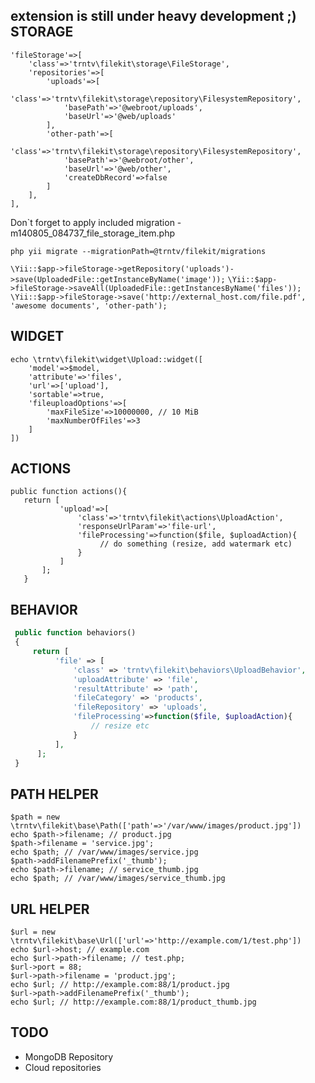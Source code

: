 extension is still under heavy development ;)
STORAGE
-------
```
'fileStorage'=>[
    'class'=>'trntv\filekit\storage\FileStorage',
    'repositories'=>[
        'uploads'=>[
            'class'=>'trntv\filekit\storage\repository\FilesystemRepository',
            'basePath'=>'@webroot/uploads',
            'baseUrl'=>'@web/uploads'
        ],
        'other-path'=>[
            'class'=>'trntv\filekit\storage\repository\FilesystemRepository',
            'basePath'=>'@webroot/other',
            'baseUrl'=>'@web/other',
            'createDbRecord'=>false
        ]
    ],
],
```
Don`t forget to apply included migration - m140805_084737_file_storage_item.php
```
php yii migrate --migrationPath=@trntv/filekit/migrations
```

`` \Yii::$app->fileStorage->getRepository('uploads')->save(UploadedFile::getInstanceByName('image')); ``
`` \Yii::$app->fileStorage->saveAll(UploadedFile::getInstancesByName('files')); ``
`` \Yii::$app->fileStorage->save('http://external_host.com/file.pdf', 'awesome documents', 'other-path'); ``

WIDGET
------
```
echo \trntv\filekit\widget\Upload::widget([
    'model'=>$model,
    'attribute'=>'files',
    'url'=>['upload'],
    'sortable'=>true,
    'fileuploadOptions'=>[
        'maxFileSize'=>10000000, // 10 MiB
        'maxNumberOfFiles'=>3
    ]
])
```
ACTIONS
-------
```
public function actions(){
   return [
           'upload'=>[
               'class'=>'trntv\filekit\actions\UploadAction',
               'responseUrlParam'=>'file-url',
               'fileProcessing'=>function($file, $uploadAction){
                    // do something (resize, add watermark etc)
               }
           ]
       ];
   }
```
BEHAVIOR
--------
```php
 public function behaviors()
 {
     return [
          'file' => [
              'class' => 'trntv\filekit\behaviors\UploadBehavior',
              'uploadAttribute' => 'file',
              'resultAttribute' => 'path',
              'fileCategory' => 'products',
              'fileRepository' => 'uploads',
              'fileProcessing'=>function($file, $uploadAction){
                  // resize etc
              }
          ],
      ];
 }
```
PATH HELPER
-----------
```
$path = new \trntv\filekit\base\Path(['path'=>'/var/www/images/product.jpg'])
echo $path->filename; // product.jpg
$path->filename = 'service.jpg';
echo $path; // /var/www/images/service.jpg
$path->addFilenamePrefix('_thumb');
echo $path->filename; // service_thumb.jpg
echo $path; // /var/www/images/service_thumb.jpg
```
URL HELPER
-----------
```
$url = new \trntv\filekit\base\Url(['url'=>'http://example.com/1/test.php'])
echo $url->host; // example.com
echo $url->path->filename; // test.php;
$url->port = 88;
$url->path->filename = 'product.jpg';
echo $url; // http://example.com:88/1/product.jpg
$url->path->addFilenamePrefix('_thumb');
echo $url; // http://example.com:88/1/product_thumb.jpg
```

TODO
----
- MongoDB Repository
- Cloud repositories
